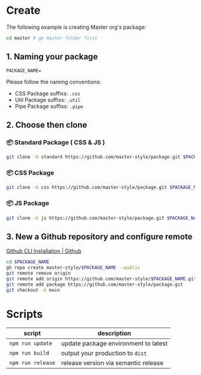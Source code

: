 # Create
The following example is creating Master org's package:
```sh
cd master # go master folder first
```
## 1. Naming your package
```properties
PACKAGE_NAME=
```
Please follow the naming conventions:
- CSS Package suffixs: `.css`
- Util Package suffixs: `.util`
- Pipe Package suffixs: `.pipe`

## 2. Choose then clone
### 📦 Standard Package ( CSS & JS )
```sh
git clone -b standard https://github.com/master-style/package.git $PACKAGE_NAME
```
### 📦 CSS Package
```sh
git clone -b css https://github.com/master-style/package.git $PACKAGE_NAME
```
### 📦 JS Package
```sh
git clone -b js https://github.com/master-style/package.git $PACKAGE_NAME
```

## 3. New a Github repository and configure remote
[Github CLI Installation | Github](https://github.com/cli/cli#installation)
```sh
cd $PACKAGE_NAME
gh repo create master-style/$PACKAGE_NAME --public
git remote remove origin
git remote add origin https://github.com/master-style/$PACKAGE_NAME.git
git remote add package https://github.com/master-style/package.git
git checkout -b main
```

# Scripts
| script            | description                          |
|-------------------|--------------------------------------|
| `npm run update`  | update package environment to latest |
| `npm run build`   | output your production to `dist`     |
| `npm run release` | release version via semantic release |